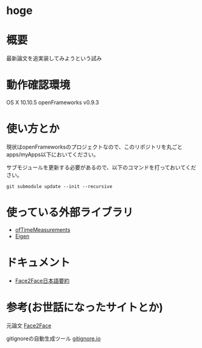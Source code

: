 # hoge

# 概要
最新論文を追実装してみようという試み

# 動作確認環境
OS X 10.10.5
openFrameworks v0.9.3

# 使い方とか
現状はopenFrameworksのプロジェクトなので、このリポジトリを丸ごとapps/myApps以下においてください。

サブモジュールを更新する必要があるので、以下のコマンドを打っておいてください。

    git submodule update --init --recursive

# 使っている外部ライブラリ
 * [ofTimeMeasurements](https://github.com/armadillu/ofxTimeMeasurements)
 * [Eigen](http://eigen.tuxfamily.org/index.php)

# ドキュメント
 * [Face2Face日本語要約](./document/Face2Face-jp.md)

# 参考(お世話になったサイトとか)
元論文
[Face2Face](http://www.graphics.stanford.edu/~niessner/thies2016face.html)

gitignoreの自動生成ツール
[gitignore.io](https://www.gitignore.io/)
